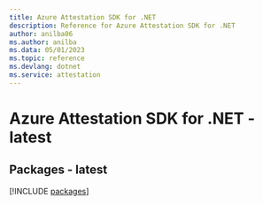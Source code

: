 ```yaml
---
title: Azure Attestation SDK for .NET
description: Reference for Azure Attestation SDK for .NET
author: anilba06
ms.author: anilba
ms.data: 05/01/2023
ms.topic: reference
ms.devlang: dotnet
ms.service: attestation
---
```

# Azure Attestation SDK for .NET - latest
## Packages - latest
[!INCLUDE [packages](attestation-index.md)]